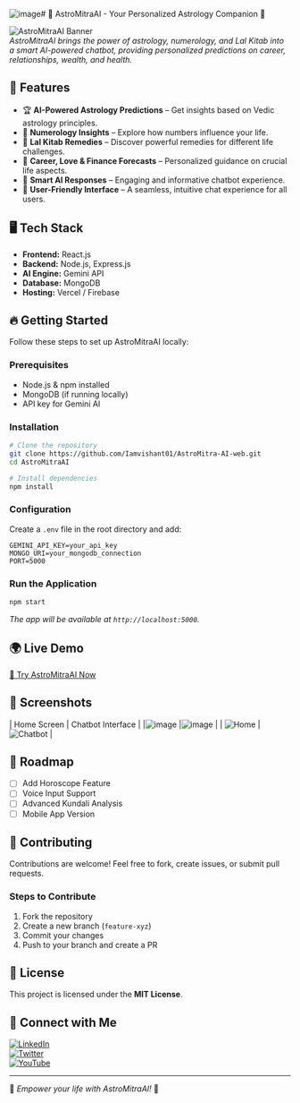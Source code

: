 ![image](https://github.com/user-attachments/assets/a63bddca-3f77-417a-8d26-a839159beaeb)# 🌟 AstroMitraAI - Your Personalized Astrology Companion 🔮

![AstroMitraAI Banner](https://private-user-images.githubusercontent.com/112625850/408633785-83280b25-572e-4edc-8a3b-9a76a6a3728a.png?jwt=eyJhbGciOiJIUzI1NiIsInR5cCI6IkpXVCJ9.eyJpc3MiOiJnaXRodWIuY29tIiwiYXVkIjoicmF3LmdpdGh1YnVzZXJjb250ZW50LmNvbSIsImtleSI6ImtleTUiLCJleHAiOjE3NDI2MTQyMzYsIm5iZiI6MTc0MjYxMzkzNiwicGF0aCI6Ii8xMTI2MjU4NTAvNDA4NjMzNzg1LTgzMjgwYjI1LTU3MmUtNGVkYy04YTNiLTlhNzZhNmEzNzI4YS5wbmc_WC1BbXotQWxnb3JpdGhtPUFXUzQtSE1BQy1TSEEyNTYmWC1BbXotQ3JlZGVudGlhbD1BS0lBVkNPRFlMU0E1M1BRSzRaQSUyRjIwMjUwMzIyJTJGdXMtZWFzdC0xJTJGczMlMkZhd3M0X3JlcXVlc3QmWC1BbXotRGF0ZT0yMDI1MDMyMlQwMzI1MzZaJlgtQW16LUV4cGlyZXM9MzAwJlgtQW16LVNpZ25hdHVyZT04YTE0MjA3OWEyNGEyOTU5ZDMyZmViMjU2YzgzYzY2OWVmZGRjMDk4YjVhYmY0MDYxMzExODJiMjcyMmI1ZDE5JlgtQW16LVNpZ25lZEhlYWRlcnM9aG9zdCJ9.1WsUO3xWjhUYAPd_hXp33QqzomPO2ZW7tHzOm6unwKI)  
_AstroMitraAI brings the power of astrology, numerology, and Lal Kitab into a smart AI-powered chatbot, providing personalized predictions on career, relationships, wealth, and health._

## 🚀 Features
- 🏆 **AI-Powered Astrology Predictions** – Get insights based on Vedic astrology principles.
- 🔢 **Numerology Insights** – Explore how numbers influence your life.
- 📖 **Lal Kitab Remedies** – Discover powerful remedies for different life challenges.
- 💼 **Career, Love & Finance Forecasts** – Personalized guidance on crucial life aspects.
- 🧠 **Smart AI Responses** – Engaging and informative chatbot experience.
- 🎨 **User-Friendly Interface** – A seamless, intuitive chat experience for all users.

## 🖥️ Tech Stack
- **Frontend:** React.js
- **Backend:** Node.js, Express.js
- **AI Engine:** Gemini API
- **Database:** MongoDB
- **Hosting:** Vercel / Firebase

## 🔥 Getting Started
Follow these steps to set up AstroMitraAI locally:

### Prerequisites
- Node.js & npm installed
- MongoDB (if running locally)
- API key for Gemini AI

### Installation
```sh
# Clone the repository
git clone https://github.com/Iamvishant01/AstroMitra-AI-web.git
cd AstroMitraAI

# Install dependencies
npm install
```

### Configuration
Create a `.env` file in the root directory and add:
```
GEMINI_API_KEY=your_api_key
MONGO_URI=your_mongodb_connection
PORT=5000
```

### Run the Application
```sh
npm start
```
_The app will be available at `http://localhost:5000`._

## 🌍 Live Demo
[🚀 Try AstroMitraAI Now](https://astromitrai.vercel.app/)

## 📸 Screenshots
| Home Screen | Chatbot Interface |
|![image](https://github.com/user-attachments/assets/44ecba5f-5220-4fde-b712-2b8d94cba461)
|![image](https://github.com/user-attachments/assets/0c307971-d188-46f3-ab29-58344dd60b6b)
|
| ![Home](https://astromitrai.vercel.app/) | ![Chatbot](https://astromitrai.vercel.app/ai) |

## 🎯 Roadmap
- [ ] Add Horoscope Feature
- [ ] Voice Input Support
- [ ] Advanced Kundali Analysis
- [ ] Mobile App Version

## 🤝 Contributing
Contributions are welcome! Feel free to fork, create issues, or submit pull requests.

### Steps to Contribute
1. Fork the repository
2. Create a new branch (`feature-xyz`)
3. Commit your changes
4. Push to your branch and create a PR

## 📄 License
This project is licensed under the **MIT License**.

## 💬 Connect with Me
[![LinkedIn](https://img.shields.io/badge/LinkedIn-VishantNetke-blue?style=flat&logo=linkedin)](https://linkedin.com/in/vishant-netke)  
[![Twitter](https://img.shields.io/badge/Twitter-VishantNetke-blue?style=flat&logo=twitter)](https://twitter.com/VishantNetke)  
[![YouTube](https://img.shields.io/badge/YouTube-VishantNetke-red?style=flat&logo=youtube)](https://youtube.com/@VishantNetke)  

---
🚀 _Empower your life with AstroMitraAI!_ 🔮
